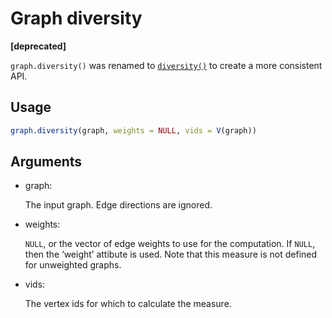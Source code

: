 # Graph diversity

**\[deprecated\]**

`graph.diversity()` was renamed to
[`diversity()`](https://r.igraph.org/reference/diversity.md) to create a
more consistent API.

## Usage

``` r
graph.diversity(graph, weights = NULL, vids = V(graph))
```

## Arguments

- graph:

  The input graph. Edge directions are ignored.

- weights:

  `NULL`, or the vector of edge weights to use for the computation. If
  `NULL`, then the ‘weight’ attibute is used. Note that this measure is
  not defined for unweighted graphs.

- vids:

  The vertex ids for which to calculate the measure.
